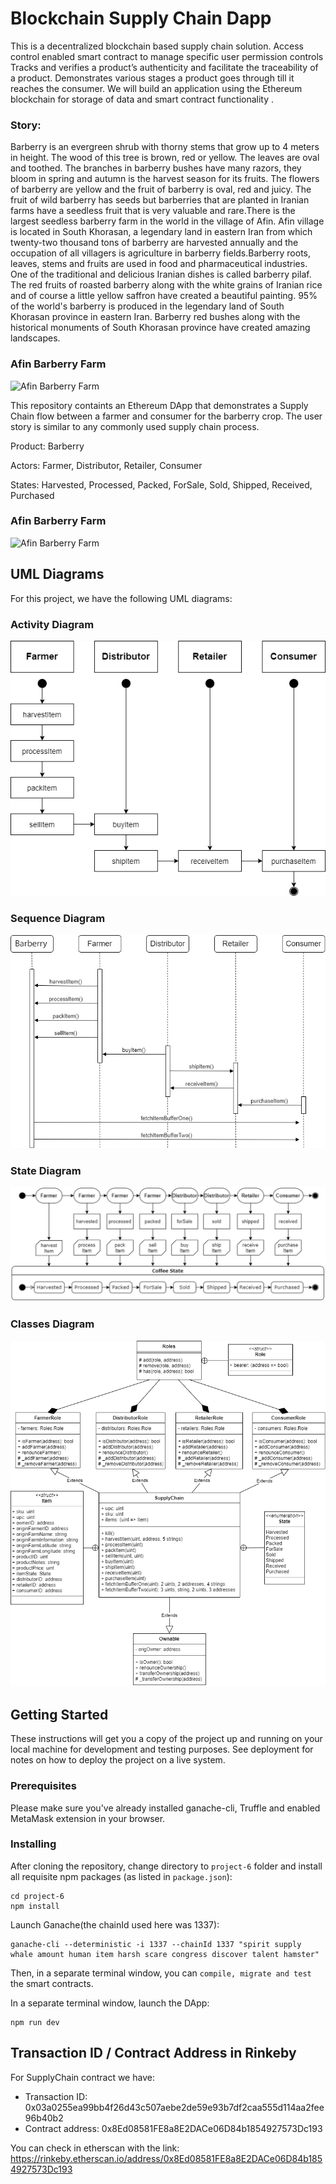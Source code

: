 # Blockchain Supply Chain Dapp

This is a decentralized blockchain based supply chain solution. Access control enabled smart contract to manage specific user permission controls Tracks and verifies a product’s authenticity and facilitate the traceability of a product. Demonstrates various stages a  product goes through till it reaches the consumer. We will build an application using the Ethereum blockchain for storage of data and smart contract functionality .

### Story:

Barberry is an evergreen shrub with thorny stems that grow up to 4 meters in height. The wood of this tree is brown, red or yellow. The leaves are oval and toothed. The branches in barberry bushes have many razors, they bloom in spring and autumn is the harvest season for its fruits. The flowers of barberry are yellow and the fruit of barberry is oval, red and juicy. The fruit of wild barberry has seeds but barberries that are planted in Iranian farms have a seedless fruit that is very valuable and rare.There is the largest seedless barberry farm in the world in the village of Afin.
Afin village is located in South Khorasan, a legendary land in eastern Iran from which twenty-two thousand tons of barberry are harvested annually and the occupation of all villagers is agriculture in barberry fields.Barberry roots, leaves, stems and fruits are used in food and pharmaceutical industries.
One of the traditional and delicious Iranian dishes is called barberry pilaf. The red fruits of roasted barberry along with the white grains of Iranian rice and of course a little yellow saffron have created a beautiful painting.
95% of the world's barberry is produced in the legendary land of South Khorasan province in eastern Iran. Barberry red bushes along with the historical monuments of South Khorasan province have created amazing landscapes.

### Afin Barberry Farm 

![Afin Barberry Farm](images\Barberry-Afin-Village.png)


This repository containts an Ethereum DApp that demonstrates a Supply Chain flow between a farmer and consumer for the barberry crop. The user story is similar to any commonly used supply chain process.

Product: Barberry

Actors: Farmer, Distributor, Retailer, Consumer

States: Harvested, Processed, Packed, ForSale, Sold, Shipped, Received, Purchased  


### Afin Barberry Farm 

![Afin Barberry Farm](images\Barberry-Afin-Village.png)


## UML Diagrams

For this project, we have the following UML diagrams:


### Activity Diagram

![activity diagram](images/umlActivityDiagram.png)

### Sequence Diagram

![sequence diagram](images/umlSequenceDiagram.png)

### State Diagram

![state diagram](images/umlStateDiagram.png)

### Classes Diagram

![classes diagram](images/umlClassDiagram.png)


## Getting Started

These instructions will get you a copy of the project up and running on your local machine for development and testing purposes. See deployment for notes on how to deploy the project on a live system.

### Prerequisites

Please make sure you've already installed ganache-cli, Truffle and enabled MetaMask extension in your browser.

### Installing

After cloning the repository, change directory to ```project-6``` folder and install all requisite npm packages (as listed in ```package.json```):

```
cd project-6
npm install
```

Launch Ganache(the chainId used here was 1337):

```
ganache-cli --deterministic -i 1337 --chainId 1337 "spirit supply whale amount human item harsh scare congress discover talent hamster"
```

Then, in a separate terminal window, you can ```compile, migrate and test``` the smart contracts.

In a separate terminal window, launch the DApp:

```
npm run dev
```


## Transaction ID / Contract Address in Rinkeby
For SupplyChain contract we have:

- Transaction ID: 0x03a0255ea99bb4f26d43c507aebe2de59e93b7df2caa555d114aa2fee96b40b2
- Contract address: 0x8Ed08581FE8a8E2DACe06D84b1854927573Dc193

You can check in etherscan with the link: https://rinkeby.etherscan.io/address/0x8Ed08581FE8a8E2DACe06D84b1854927573Dc193
